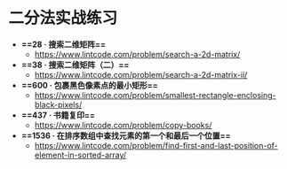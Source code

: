 # 二分法实战练习

* **==28 · 搜索二维矩阵==**
  * https://www.lintcode.com/problem/search-a-2d-matrix/
* **==38 · 搜索二维矩阵（二）==**
  * https://www.lintcode.com/problem/search-a-2d-matrix-ii/
* **==600 · 包裹黑色像素点的最小矩形==**
  * https://www.lintcode.com/problem/smallest-rectangle-enclosing-black-pixels/
* **==437 · 书籍复印==**
  * https://www.lintcode.com/problem/copy-books/
* **==1536 · 在排序数组中查找元素的第一个和最后一个位置==**
  * https://www.lintcode.com/problem/find-first-and-last-position-of-element-in-sorted-array/